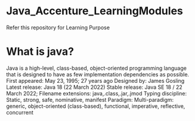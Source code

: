 # Java_Accenture_LearningModules
Refer this repository for Learning Purpose
# What is java?
  Java is a high-level, class-based, object-oriented programming language that is designed to have as few implementation dependencies as possible.
First appeared: May 23, 1995; 27 years ago
Designed by: James Gosling
Latest release: Java 18 (22 March 2022)
Stable release: Java SE 18 / 22 March 2022;
Filename extensions: java,.class,.jar,.jmod
Typing discipline: Static, strong, safe, nominative, manifest
Paradigm: Multi-paradigm: generic, object-oriented (class-based), functional, imperative, reflective, concurrent
